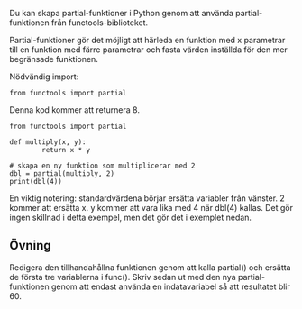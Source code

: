 Du kan skapa partial-funktioner i Python genom att använda partial-funktionen från functools-biblioteket.

Partial-funktioner gör det möjligt att härleda en funktion med x parametrar till en funktion med färre parametrar och fasta värden inställda för den mer begränsade funktionen.

Nödvändig import:

    from functools import partial

Denna kod kommer att returnera 8.

    from functools import partial
    
    def multiply(x, y):
            return x * y
    
    # skapa en ny funktion som multiplicerar med 2
    dbl = partial(multiply, 2)
    print(dbl(4))

En viktig notering: standardvärdena börjar ersätta variabler från vänster. 2 kommer att ersätta x. y kommer att vara lika med 4 när dbl(4) kallas. Det gör ingen skillnad i detta exempel, men det gör det i exemplet nedan.

Övning
------
Redigera den tillhandahållna funktionen genom att kalla partial() och ersätta de första tre variablerna i func(). Skriv sedan ut med den nya partial-funktionen genom att endast använda en indatavariabel så att resultatet blir 60.